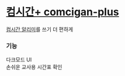 # <a href='https://comcip.vercel.app/'>컴시간+ comcigan-plus</a>
<a href='http://comcigan.co.kr/'>컴시간 알리미</a>를 쓰기 더 편하게

### 기능
다크모드 UI<br>
손쉬운 교사용 시간표 확인
